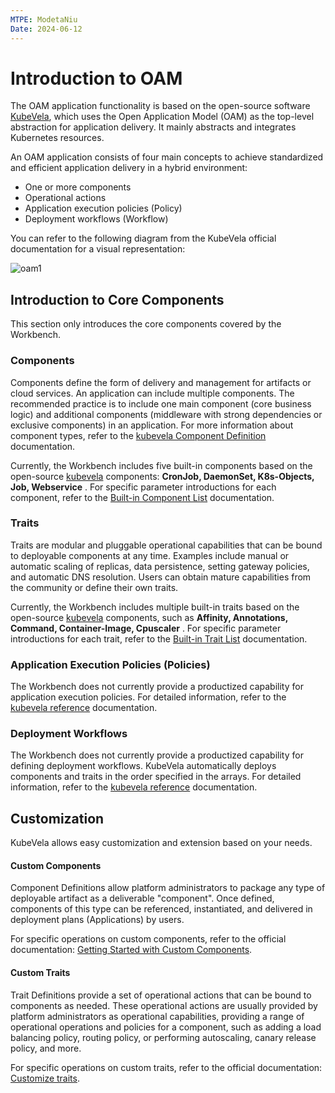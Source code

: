 ```yaml
---
MTPE: ModetaNiu
Date: 2024-06-12
---
```


# Introduction to OAM

The OAM application functionality is based on the open-source software
[KubeVela](http://kubevela.net/zh/docs/v1.2/), which uses the Open Application Model (OAM)
as the top-level abstraction for application delivery. It mainly abstracts and integrates Kubernetes resources.

An OAM application consists of four main concepts to achieve standardized and efficient
application delivery in a hybrid environment:

- One or more components
- Operational actions
- Application execution policies (Policy)
- Deployment workflows (Workflow)

You can refer to the following diagram from the KubeVela official documentation for a visual representation:

![oam1](https://docs.daocloud.io/daocloud-docs-images/docs/en/docs/amamba/images/oam001.png)

## Introduction to Core Components

This section only introduces the core components covered by the Workbench.

### Components

Components define the form of delivery and management for artifacts or cloud services.
An application can include multiple components. The recommended practice is to include one
main component (core business logic) and additional components (middleware with strong dependencies
or exclusive components) in an application. For more information about component
types, refer to the [kubevela Component Definition](http://kubevela.net/docs/v1.2/platform-engineers/oam/x-definition) documentation.

Currently, the Workbench includes five built-in components based on the open-source
[kubevela](https://kubevela.io/docs/) components: __CronJob, DaemonSet, K8s-Objects, Job, Webservice__ .
For specific parameter introductions for each component, refer to the
[Built-in Component List](https://kubevela.io/docs/end-user/components/references) documentation.

### Traits

Traits are modular and pluggable operational capabilities that can be bound to deployable components at any time. 
Examples include manual or automatic scaling of replicas, data persistence, setting gateway policies, 
and automatic DNS resolution. Users can obtain mature capabilities from the community or define their own traits.

Currently, the Workbench includes multiple built-in traits based on the open-source
[kubevela](https://kubevela.io/docs/) components, such as __Affinity, Annotations, Command, Container-Image, Cpuscaler__ .
For specific parameter introductions for each trait, refer to the
[Built-in Trait List](https://kubevela.io/docs/end-user/traits/references) documentation.

### Application Execution Policies (Policies)

The Workbench does not currently provide a productized capability for application execution
policies. For detailed information, refer to the [kubevela reference](http://kubevela.net/docs/v1.2/platform-engineers/oam/oam-model) documentation.

### Deployment Workflows

The Workbench does not currently provide a productized capability for defining deployment
workflows. KubeVela automatically deploys components and traits in the order specified
in the arrays. For detailed information, refer to the [kubevela reference](http://kubevela.net/docs/v1.2/platform-engineers/oam/oam-model) documentation.

## Customization

KubeVela allows easy customization and extension based on your needs.

#### Custom Components

Component Definitions allow platform administrators to package any type of deployable artifact as a deliverable "component". 
Once defined, components of this type can be referenced, instantiated,
and delivered in deployment plans (Applications) by users.

For specific operations on custom components, refer to the official documentation:
[Getting Started with Custom Components](http://kubevela.net/docs/v1.2/platform-engineers/components/custom-component).

#### Custom Traits

Trait Definitions provide a set of operational actions that can be bound to components as needed.
These operational actions are usually provided by platform administrators as operational capabilities,
providing a range of operational operations and policies for a component, such as adding a
load balancing policy, routing policy, or performing autoscaling, canary release policy, and more.

For specific operations on custom traits, refer to the official documentation:
[Customize traits](http://kubevela.net/docs/v1.2/platform-engineers/traits/customize-trait).
